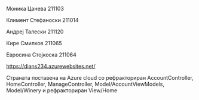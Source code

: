 Моника Цанева 211103

Климент Стефаноски 211014

Андреј Талески 211120

Кире Смилков 211065

Евросина Стојкоска 211064

https://dians234.azurewebsites.net/ <br>
<p style="text-red">Страната поставена на Azure cloud со рефракториран AccountController, HomeController, ManageController, Model/AccountViewModels, Model/Winery и рефракториран View/Home </p>

